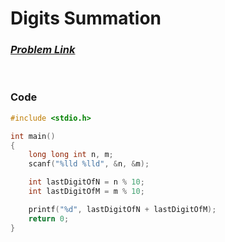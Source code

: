 # Digits Summation
### [*Problem Link*](https://codeforces.com/group/MWSDmqGsZm/contest/219158/problem/F)


<br> 

### Code
```c
#include <stdio.h>

int main()
{
    long long int n, m;
    scanf("%lld %lld", &n, &m);

    int lastDigitOfN = n % 10;
    int lastDigitOfM = m % 10;

    printf("%d", lastDigitOfN + lastDigitOfM);
    return 0;
}
```